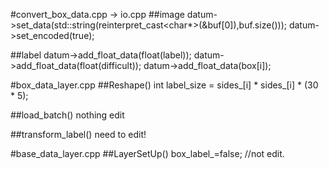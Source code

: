 #convert_box_data.cpp -> io.cpp
##image
datum->set_data(std::string(reinterpret_cast<char*>(&buf[0]),buf.size()));
datum->set_encoded(true);

##label
datum->add_float_data(float(label));
datum->add_float_data(float(difficult));
datum->add_float_data(box[i]);

#box_data_layer.cpp
##Reshape()
int label_size = sides_[i] * sides_[i] * (30 * 5);

##load_batch()
nothing edit

##transform_label()
need to edit!

#base_data_layer.cpp
##LayerSetUp()
box_label_=false; //not edit.


